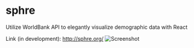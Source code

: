 # sphre
Utilize WorldBank API to elegantly visualize demographic data with React

Link (in development): http://sphre.org/
![Screenshot](https://i.imgur.com/GEMi2ap.png)

